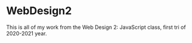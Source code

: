 # WebDesign2

This is all of my work from the Web Design 2: JavaScript class, first tri of 2020-2021 year. 
